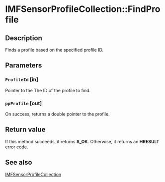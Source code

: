 # IMFSensorProfileCollection::FindProfile

## Description

Finds a profile based on the specified profile ID.

## Parameters

### `ProfileId` [in]

Pointer to the The ID of the profile to find.

### `ppProfile` [out]

On success, returns a double pointer to the profile.

## Return value

If this method succeeds, it returns **S_OK**. Otherwise, it returns an **HRESULT** error code.

## See also

[IMFSensorProfileCollection](https://learn.microsoft.com/windows/desktop/api/mfidl/nn-mfidl-imfsensorprofilecollection)